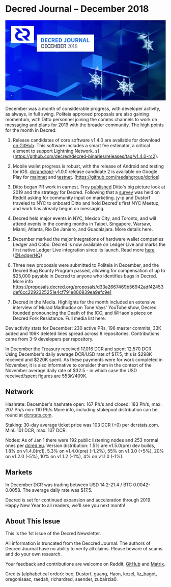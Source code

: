 # Decred Journal – December 2018

![Decred Journal - December 2018](../img/journal-201812-384.jpg "Decred Journal - December 2018")

December was a month of considerable progress, with developer activity, as always, in full swing. Politeia approved proposals are also gaining momentum, with Ditto personnel joining the comms channels to work on messaging and plans for 2019 with the broader community. The high points for the month in Decred:

1.  Release candidates of core software v1.4.0 are available for download [on GitHub](https://github.com/decred/decred-binaries/releases/tag/v1.4.0-rc2). This software includes a smart fee estimator, a critical element to support Lightning Network. s](https://github.com/decred/decred-binaries/releases/tag/v1.4.0-rc2).

2.  Mobile wallet progress is robust, with the release of Android  and testing for iOS. [dcrandroid](https://github.com/decred/dcrandroid): v1.0.0 release candidate 2 is available on Google Play for [mainnet](https://play.google.com/store/apps/details?id=com.decred.dcrandroid.mainnet) and [testnet](https://play.google.com/store/apps/details?id=com.decred.dcrandroid.testnet). (https://github.com/raedahgroup/dcrios) 

3.  Ditto began PR work in earnest. Trey [published](https://medium.com/decred/decred-and-ditto-in-2019-c9063a6bca06) Ditto's big picture look at 2019 and the strategy for Decred. Following that a [survey](https://www.reddit.com/r/decred/comments/a7cul1/decred_and_ditto_in_2019_share_your_ideas/) was held on Reddit asking for community input on marketing. jy-p and Dustorf traveled to NYC to onboard Ditto and hold Decred's first NYC Meetup, and work has already begun on messaging.

4.  Decred held major events in NYC, Mexico City, and Toronto, and will attend events in the coming months in Taipei, Singapore, Warsaw, Miami, Atlanta, Rio De Janiero, and Guadalajara. More details here.

5.  December marked the major integrations of hardware wallet companies Ledger and Cobo. Decred is now available on Ledger Live and marks the first native Ledger Live integration since its launch. Read more [here](https://www.ledger.fr/2018/12/11/ledger-nano-s-ledger-blue-and-ledger-live-now-support-decred-transactions/) ([@LedgerHQ](https://twitter.com/LedgerHQ/status/1072446149863329792))

6.  Three new proposals were submitted to Politeia in December, and the Decred Bug Bounty Program passed, allowing for compensation of up to $25,000 payable in Decred to anyone who identifies bugs in Decred. More info https://proposals.decred.org/proposals/d33a2667469b56942adf42453def6cc2292325251e4cf791e806939ea9efc9e1

7. Decred in the Media. Highlights for the month included an extensive interview of Murad Madhudov on Tone Vays' YouTube show, Decred founded pronouncing the Death of the ICO, and @Haon's piece on Decred Fork Resistance. Full media list here.

Dev activity stats for December: 230 active PRs, 196 master commits, 33K added and 106K deleted lines spread across 8 repositories. Contributions came from 3-9 developers per repository.

In December the [Treasury](https://explorer.dcrdata.org/address/Dcur2mcGjmENx4DhNqDctW5wJCVyT3Qeqkx) received 17,016 DCR and spent 12,570 DCR. Using December's daily average DCR/USD rate of $17.5, this is $298K received and $220K spent. As these payments were for work completed in November, it is also informative to consider them in the context of the November average daily rate of $32.5 - in which case the USD received/spent figures are $553K/$409K.

## Network

Hashrate: December's hashrate open: 167 Ph/s and closed: 183 Ph/s, max: 207 Ph/s min: 110 Ph/s More info, including stakepool distribution can be round at [dcrstats.com](https://dcrstats.com/pow).

Staking: 30-day average ticket price was 103 DCR (+0) per dcrstats.com. MinL 101 DCR, max: 107 DCR. 

Nodes: As of Jan 1 there were 192 public listening nodes and 253 normal ones per [dcred.eu](https://dcred.eu/nodeStats). Version distribution: 1.5% are v1.5.0(pre) dev builds, 1.8% on v1.4.0(rc1), 5.3% on v1.4.0(pre) (-1.2%), 55% on v1.3.0 (+5%), 20% on v1.2.0 (-5%), 10% on v1.1.2 (-1%), 4% on v1.1.0 (-1%).


## Markets

In December DCR was trading between USD 14.2-21.4 / BTC 0.0042-0.0058. The average daily rate was $17.5. 

Decred is set for continued expansion and acceleration through 2019. Happy New Year to all readers, we'll see you next month!

## About This Issue

This is the 1st issue of the Decred Newsletter.

All information is truncated from the Deccred Journal. The authors of Decred Journal have no ability to verify all claims. Please beware of scams and do your own research.

Your feedback and contributions are welcome on Reddit, [GitHub](https://github.com/xaur/decred-news/issues) and [Matrix](https://matrix.to/#/!lbzTjhzNbIaDbuAxkS:decred.org).

Credits (alphabetical order): bee, Dustorf, guang, Haon, kozel, liz_bagot, oregonisaac, raedah, richardred, saender, zubairzia0.
